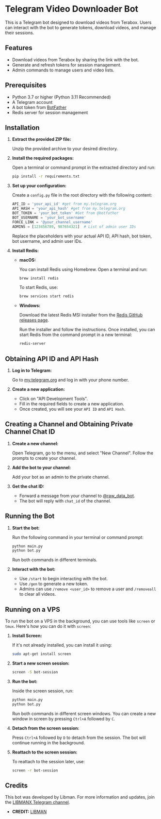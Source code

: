 # Telegram Video Downloader Bot

This is a Telegram bot designed to download videos from Terabox. Users can interact with the bot to generate tokens, download videos, and manage their sessions.

## Features

- Download videos from Terabox by sharing the link with the bot.
- Generate and refresh tokens for session management.
- Admin commands to manage users and video lists.

## Prerequisites

- Python 3.7 or higher (Python 3.11 Recommended)
- A Telegram account
- A bot token from [BotFather](https://telegram.me/botfather)
- Redis server for session management

## Installation

1. **Extract the provided ZIP file:**

   Unzip the provided archive to your desired directory.
2. **Install the required packages:**

   Open a terminal or command prompt in the extracted directory and run:

   ```bash
   pip install -r requirements.txt
   ```
3. **Set up your configuration:**

   Create a `config.py` file in the root directory with the following content:

   ```python
   API_ID = 'your_api_id' #get from my.telegram.org
   API_HASH = 'your_api_hash' #get from my.telegram.org
   BOT_TOKEN = 'your_bot_token' #Get from @botfather
   BOT_USERNAME = 'your_bot_username'
   FORCE_LINK = '@your_channel_username'
   ADMINS = [123456789, 987654321]  # List of admin user IDs
   ```

   Replace the placeholders with your actual API ID, API hash, bot token, bot username, and admin user IDs.
4. **Install Redis:**

   - **macOS:**

     You can install Redis using Homebrew. Open a terminal and run:

     ```bash
     brew install redis
     ```

     To start Redis, use:

     ```bash
     brew services start redis
     ```
   - **Windows:**

     Download the latest Redis MSI installer from the [Redis GitHub releases page](https://github.com/microsoftarchive/redis/releases).

     Run the installer and follow the instructions. Once installed, you can start Redis from the command prompt in a new terminal:

     ```bash
     redis-server
     ```

## Obtaining API ID and API Hash

1. **Log in to Telegram:**

   Go to [my.telegram.org](https://my.telegram.org) and log in with your phone number.
2. **Create a new application:**

   - Click on "API Development Tools".
   - Fill in the required fields to create a new application.
   - Once created, you will see your `API ID` and `API Hash`.

## Creating a Channel and Obtaining Private Channel Chat ID

1. **Create a new channel:**

   Open Telegram, go to the menu, and select "New Channel". Follow the prompts to create your channel.
2. **Add the bot to your channel:**

   Add your bot as an admin to the private channel.
3. **Get the chat ID:**

   - Forward a message from your channel to [@raw_data_bot](https://telegram.me/raw_data_bot).
   - The bot will reply with `chat_id` of the channel.

## Running the Bot

1. **Start the bot:**

   Run the following command in your terminal or command prompt:

   ```bash
   python main.py
   python bot.py
   ```

   Run both commands in different terminals.
2. **Interact with the bot:**

   - Use `/start` to begin interacting with the bot.
   - Use `/gen` to generate a new token.
   - Admins can use `/remove <user_id>` to remove a user and `/removeall` to clear all videos.

## Running on a VPS

To run the bot on a VPS in the background, you can use tools like `screen` or `tmux`. Here's how you can do it with `screen`:

1. **Install Screen:**

   If it's not already installed, you can install it using:

   ```bash
   sudo apt-get install screen
   ```
2. **Start a new screen session:**

   ```bash
   screen -S bot-session
   ```
3. **Run the bot:**

   Inside the screen session, run:

   ```bash
   python main.py
   python bot.py
   ```

   Run both commands in different screen windows. You can create a new window in screen by pressing `Ctrl+A` followed by `C`.
4. **Detach from the screen session:**

   Press `Ctrl+A` followed by `D` to detach from the session. The bot will continue running in the background.
5. **Reattach to the screen session:**

   To reattach to the session later, use:

   ```bash
   screen -r bot-session
   ```

## Credits

This bot was developed by Libman. For more information and updates, join the [LIBMANX Telegram channel](https://telegram.me/LIBMANX).

- **CREDIT:** [LIBMAN](https://telegram.me/PBARMYF)
